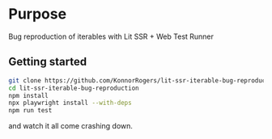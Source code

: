 # Purpose

Bug reproduction of iterables with Lit SSR + Web Test Runner

## Getting started

```bash
git clone https://github.com/KonnorRogers/lit-ssr-iterable-bug-reproduction
cd lit-ssr-iterable-bug-reproduction
npm install
npx playwright install --with-deps
npm run test
```

and watch it all come crashing down.
